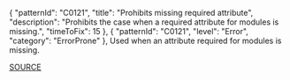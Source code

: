   {
    "patternId": "C0121",
    "title": "Prohibits missing required attribute",
    "description": "Prohibits the case when a required attribute for modules is missing.",
    "timeToFix": 15
  },
    {
    "patternId": "C0121",
    "level": "Error",
    "category": "ErrorProne"
  },
Used when an attribute required for modules is missing.

[SOURCE](http://pylint-messages.wikidot.com/messages:C0121)
